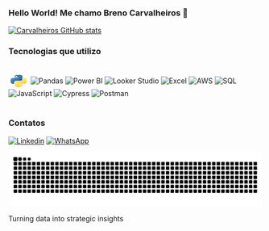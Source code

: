### Hello World! Me chamo Breno Carvalheiros 👋

[![Carvalheiros GitHub stats](https://github-readme-stats.vercel.app/api?username=Carvalheiros&show_icons=true&theme=gruvbox)](https://github.com/anuraghazra/github-readme-stats)

### Tecnologias que utilizo

<div style="display: inline_block"><br/>
  <img align='center' alt='Python' height='30' width='40' src='https://raw.githubusercontent.com/devicons/devicon/master/icons/python/python-original.svg'>
  <img align="center" alt="Pandas" height='30' width='40'src="https://cdn.jsdelivr.net/gh/devicons/devicon@latest/icons/pandas/pandas-original.svg" />
  <img align="center" alt="Power BI" height='30' width='30' src="https://img.icons8.com/color/48/power-bi-2021.png" alt="power-bi-2021"/>
  <img align="center" alt="Looker Studio" height='30' width='30' src="https://img.icons8.com/color/48/google-looker.png" alt="google-looker"/>
  <img align="center" alt="Excel" height='35' width='30' src="https://img.icons8.com/color/96/microsoft-excel-2019--v1.png" alt="microsoft-excel-2019--v1"/>
  <img align='center' alt='AWS' height='30' width='40' src="https://cdn.jsdelivr.net/gh/devicons/devicon@latest/icons/amazonwebservices/amazonwebservices-plain-wordmark.svg" />
  <img align='center' alt='SQL' height='30' width='40' src="https://cdn.jsdelivr.net/gh/devicons/devicon@latest/icons/azuresqldatabase/azuresqldatabase-original.svg" />
  <img align='center' alt='JavaScript' height='25' width='25' src="https://cdn.jsdelivr.net/gh/devicons/devicon@latest/icons/javascript/javascript-original.svg" />
  <img align='center' alt='Cypress' height='30' width='40' src="https://cdn.jsdelivr.net/gh/devicons/devicon@latest/icons/cypressio/cypressio-original.svg" />
  <img align='center' alt='Postman' height='30' width='40' src="https://cdn.jsdelivr.net/gh/devicons/devicon@latest/icons/postman/postman-plain.svg" />
  
</div></br>

### Contatos
[![Linkedin](https://img.shields.io/badge/LinkedIn-0077B5?style=for-the-badge&logo=linkedin&logoColor=white)](https://https://www.linkedin.com/in/breno-carvalheiros) [![WhatsApp](https://img.shields.io/badge/WhatsApp-25D366?style=for-the-badge&logo=whatsapp&logoColor=white)](https://wa.me/5591981737467)

<picture align="center">
  <source media="(prefers-color-scheme: dark)" srcset="https://raw.githubusercontent.com/Carvalheiros/Carvalheiros/output/github-contribution-grid-snake-dark.svg">
  <source media="(prefers-color-scheme: light)" srcset="https://raw.githubusercontent.com/Carvalheiros/Carvalheiros/output/github-contribution-grid-snake-dark.svg">
  <img align="center" alt="github contribution grid snake animation" src="https://raw.githubusercontent.com/Carvalheiros/Carvalheiros/output/github-contribution-grid-snake.svg">
</picture>

Turning data into strategic insights

